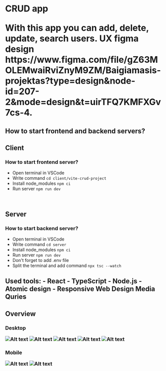 <h1> CRUD app
<br>
<p> With this app you can add, delete, update, search users. UX figma design https://www.figma.com/file/gZ63MOLEMwaiRviZnyM9ZM/Baigiamasis-projektas?type=design&node-id=207-2&mode=design&t=uirTFQ7KMFXGv7cs-4.

<br>

<h2> How to start frontend and backend servers?

<br>

<h2>Client
<h3>How to start frontend server?</h3>

- Open terminal in VSCode
- Write command `cd client/vite-crud-project`
- Install node_modules `npm ci`
- Run server `npm run dev`

<br>

<h2>Server
<h3>How to start backend server?</h3>

- Open terminal in VSCode
- Write command `cd server`
- Install node_modules `npm ci`
- Run server `npm run dev`
- Don't forget to add .env file
- Split the terminal and add command `npx tsc --watch`

<h2> Used tools:
- React 
- TypeScript
- Node.js
- Atomic design
- Responsive Web Design Media Quries

<br>

<h2> Overview

<h3> Desktop

![Alt text](image.png)
![Alt text](image-1.png)
![Alt text](image-2.png)
![Alt text](image-3.png)
![Alt text](image-4.png)

<h3> Mobile

![Alt text](image-5.png)
![Alt text](image-6.png)
